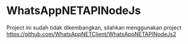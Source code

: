 # WhatsAppNETAPINodeJs

Project ini sudah tidak dikembangkan, silahkan menggunakan project https://github.com/WhatsAppNETClient/WhatsAppNETAPINodeJs2
